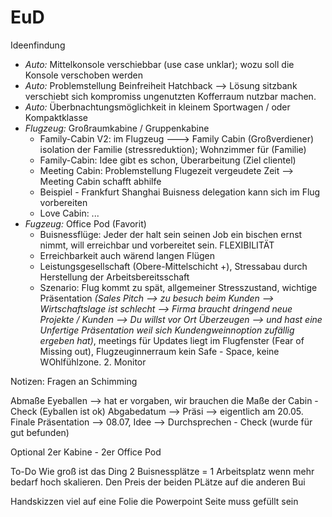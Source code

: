 # EuD

 Ideenfindung
 - *Auto:* Mittelkonsole verschiebbar (use case unklar); wozu soll die Konsole verschoben werden
 - *Auto:* Problemstellung Beinfreiheit Hatchback --> Lösung sitzbank verschiebt sich kompromiss ungenutzten Kofferraum nutzbar machen.
 - *Auto:* Überbnachtungsmöglichkeit in kleinem Sportwagen / oder Kompaktklasse
 - *Flugzeug:* Großraumkabine / Gruppenkabine
     - Family-Cabin V2: im Flugzeug ---> Family Cabin (Großverdiener) isolation der Familie (stressreduktion); Wohnzimmer für (Familie)
     - Family-Cabin: Idee gibt es schon, Überarbeitung (Ziel clientel)
     - Meeting Cabin: Problemstellung Flugezeit vergeudete Zeit --> Meeting Cabin schafft abhilfe
     - Beispiel - Frankfurt Shanghai Buisness delegation kann sich im Flug vorbereiten
     - Love Cabin: ...
  - *Fugzeug:* Office Pod (Favorit)
     - Buisnessflüge: Jeder der halt sein seinen Job ein bischen ernst nimmt, will erreichbar und vorbereitet sein. FLEXIBILITÄT
     - Erreichbarkeit auch wärend langen Flügen
     - Leistungsgesellschaft (Obere-Mittelschicht +), Stressabau durch Herstellung der Arbeitsbereitsschaft
     - Szenario: Flug kommt zu spät, allgemeiner Stresszustand, wichtige Präsentation *(Sales Pitch --> zu besuch beim Kunden --> Wirtschaftslage ist schlecht --> Firma braucht dringend neue Projekte / Kunden --> Du willst vor Ort Überzeugen --> und hast eine Unfertige Präsentation weil sich Kundengweinnoption zufällig ergeben hat)*, meetings für Updates liegt im Flugfenster (Fear of Missing out), Flugzeuginnerraum kein Safe - Space, keine WOhlfühlzone. 2. Monitor

Notizen: Fragen an Schimming

Abmaße Eyeballen —> hat er vorgaben, wir brauchen die Maße der Cabin - Check (Eyballen ist ok)
Abgabedatum —> Präsi --> eigentlich am 20.05.
Finale Präsentation --> 08.07,
Idee —> Durchsprechen - Check (wurde für gut befunden)

Optional 2er Kabine - 2er Office Pod

To-Do
Wie groß ist das Ding
2 Buisnessplätze = 1 Arbeitsplatz wenn mehr bedarf hoch skalieren.
Den Preis der beiden PLätze auf die anderen Bui

Handskizzen viel auf eine Folie die Powerpoint Seite muss gefüllt sein
